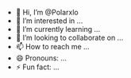 - 👋 Hi, I’m @Polarxlo
- 👀 I’m interested in ...
- 🌱 I’m currently learning ...
- 💞️ I’m looking to collaborate on ...
- 📫 How to reach me ...
- 😄 Pronouns: ...
- ⚡ Fun fact: ...

<!---
Polarxlo/Polarxlo is a ✨ special ✨ repository because its `README.md` (this file) appears on your GitHub profile.
You can click the Preview link to take a look at your changes.
--->
